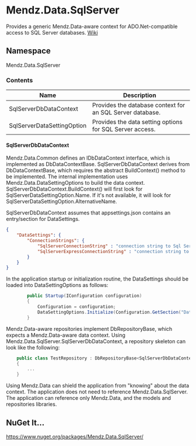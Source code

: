 # Mendz.Data.SqlServer
Provides a generic Mendz.Data-aware context for ADO.Net-compatible access to SQL Server databases. [Wiki](https://github.com/etmendz/Mendz.Data.SqlServer/wiki)
## Namespace
Mendz.Data.SqlServer
### Contents
Name | Description
---- | -----------
SqlServerDbDataContext | Provides the database context for an SQL Server database.
SqlServerDataSettingOption | Provides the data setting options for SQL Server access.
#### SqlServerDbDataContext
Mendz.Data.Common defines an IDbDataContext interface, which is implemented as DbDataContextBase.
SqlServerDbDataContext derives from DbDataContextBase, which requires the abstract BuildContext() method to be implemented.
The internal implementation uses Mendz.Data.DataSettingOptions to build the data context.
SqlServerDbDataContext.BuildContext() will first look for SqlServerDataSettingOption.Name.
If it's not available, it will look for SqlServerDataSettingOption.AlternativeName.

SqlServerDbDataContext assumes that appsettings.json contains an entry/section for DataSettings.
```JSON
{
    "DataSettings": {
        "ConnectionStrings": {
            "SqlServerConnectionString" : "connection string to Sql Server",
            "SqlServerExpressConnectionString" : "connection string to Sql Server express (LocalDB)"
        }
    }
}
```
In the application startup or initialization routine, the DataSettings should be loaded into DataSettingOptions as follows:
```C#
        public Startup(IConfiguration configuration)
        {
            Configuration = configuration;
            DataSettingOptions.Initialize(Configuration.GetSection("DataSettings").Get<DataSettings>());
        }
```
Mendz.Data-aware repositories implement DbRepositoryBase, which expects a Mendz.Data-aware data context.
Using Mendz.Data.SqlServer.SqlServerDbDataContext, a repository skeleton can look like the following:
```C#
    public class TestRepository : DbRepositoryBase<SqlServerDbDataContext>
    {
        ...
    }
```
Using Mendz.Data can shield the application from "knowing" about the data context.
The application does not need to reference Mendz.Data.SqlServer.
The application can reference only Mendz.Data, and the models and repositories libraries.
## NuGet It...
https://www.nuget.org/packages/Mendz.Data.SqlServer/
